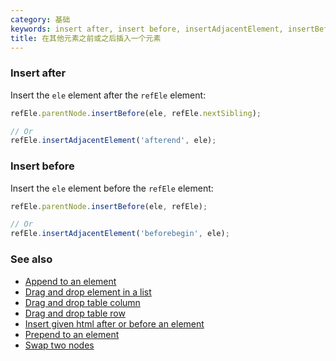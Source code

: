 ```yaml
---
category: 基础
keywords: insert after, insert before, insertAdjacentElement, insertBefore, nextSibling
title: 在其他元素之前或之后插入一个元素
---
```


### Insert after

Insert the `ele` element after the `refEle` element:

```js
refEle.parentNode.insertBefore(ele, refEle.nextSibling);

// Or
refEle.insertAdjacentElement('afterend', ele);
```

### Insert before

Insert the `ele` element before the `refEle` element:

```js
refEle.parentNode.insertBefore(ele, refEle);

// Or
refEle.insertAdjacentElement('beforebegin', ele);
```

### See also

-   [Append to an element](/append-to-an-element)
-   [Drag and drop element in a list](/drag-and-drop-element-in-a-list)
-   [Drag and drop table column](/drag-and-drop-table-column)
-   [Drag and drop table row](/drag-and-drop-table-row)
-   [Insert given html after or before an element](/insert-given-html-after-or-before-an-element)
-   [Prepend to an element](/prepend-to-an-element)
-   [Swap two nodes](/swap-two-nodes)
